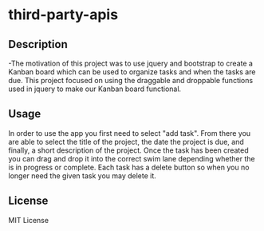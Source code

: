 # third-party-apis

## Description

-The motivation of this project was to use jquery and bootstrap to create a Kanban board which can be used to organize tasks and when the tasks are due.  This project focused on using the draggable and droppable functions used in jquery to make our Kanban board functional.

## Usage

In order to use the app you first need to select "add task".  From there you are able to select the title of the project, the date the project is due, and finally, a short description of the project.  Once the task has been created you can drag and drop it into the correct swim lane depending whether the is in progress or complete. Each task has a delete button so when you no longer need the given task you may delete it.

## License

MIT License
